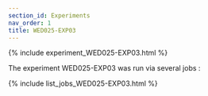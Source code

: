 ```yaml
---
section_id: Experiments
nav_order: 1
title: WED025-EXP03
---
```


{% include experiment_WED025-EXP03.html %}

The experiment WED025-EXP03 was run via several jobs : 

{% include list_jobs_WED025-EXP03.html %}

